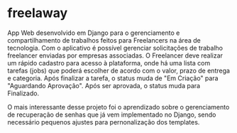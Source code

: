 # freelaway

App Web desenvolvido em Django para o gerenciamento e compartilhamento de trabalhos feitos para Freelancers na área de tecnologia.
Com o aplicativo é possível gerenciar solicitações de trabalho freelancer enviadas por empresas associadas.
O Freelancer deve realizar um rápido cadastro para acesso à plataforma, onde há uma lista com tarefas (jobs) que poderá escolher de acordo com o valor, prazo de entrega e categoria.
Após finalizar a tarefa, o status muda de "Em Criação" para "Aguardando Aprovação". 
Após ser aprovada, o status muda para Finalizado.

O mais interessante desse projeto foi o aprendizado sobre o gerenciamento de recuperação de senhas que já vem implementado no Django, sendo necessário pequenos ajustes para pernonalização dos templates.
